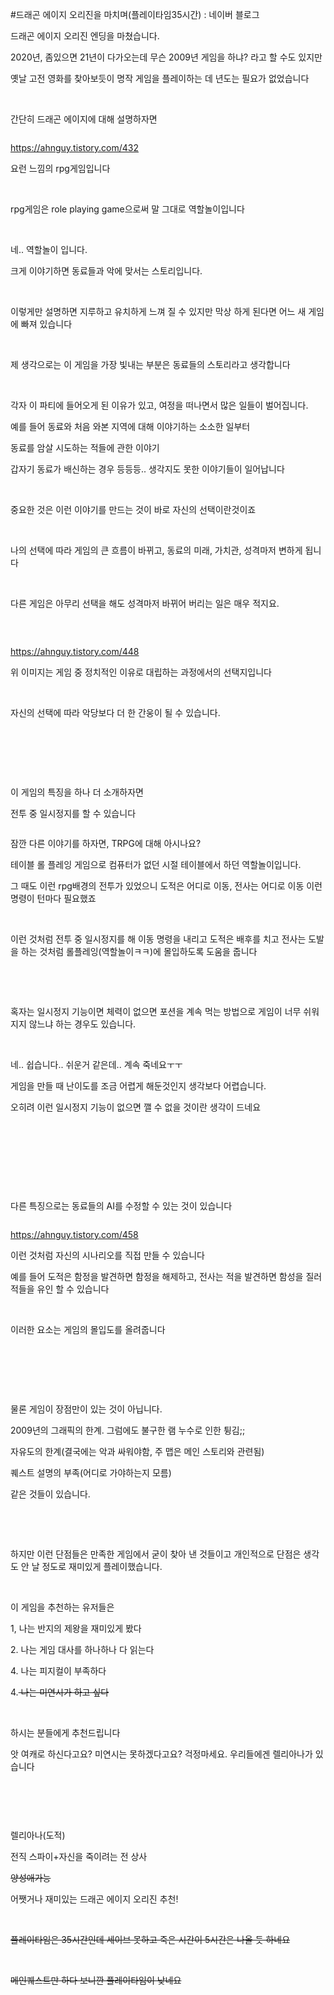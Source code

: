 #드래곤 에이지 오리진을 마치며(플레이타임35시간) : 네이버 블로그
<div class="wrap_rabbit pcol2 _param(1) _postViewArea222171893657" id="post-view222171893657">
<!-- Rabbit HTML --><div class="se-viewer se-theme-default" lang="ko-KR">
<!-- SE_DOC_HEADER_END -->
<div class="se-main-container">
<div class="se-component se-text se-l-default" id="SE-697aea94-9203-496e-895c-b801bcdc3f97">
<div class="se-component-content">
<div class="se-section se-section-text se-l-default">
<div class="se-module se-module-text">
<!-- SE-TEXT { --><p class="se-text-paragraph se-text-paragraph-align-" id="SE-35053d25-0fae-42ff-90af-0d47caa77039" style=""><span class="se-fs- se-ff-" id="SE-00e5515c-08e7-4c26-9626-c2a6b05dbd33" style="">드래곤 에이지 오리진 엔딩을 마쳤습니다.</span></p><!-- } SE-TEXT --><!-- SE-TEXT { --><p class="se-text-paragraph se-text-paragraph-align-" id="SE-4b7ceca0-85b5-4b4e-a41a-203c133c9bea" style=""><span class="se-fs- se-ff-" id="SE-99541e3a-9208-4df4-abdd-e9bd78eb3cd6" style="">2020년, 좀있으면 21년이 다가오는데 무슨 2009년 게임을 하냐? 라고 할 수도 있지만</span></p><!-- } SE-TEXT --><!-- SE-TEXT { --><p class="se-text-paragraph se-text-paragraph-align-" id="SE-b80c8bef-c5fd-4ca8-b2d7-669753882dec" style=""><span class="se-fs- se-ff-" id="SE-bd0a9f79-4396-4fce-b762-d292edc8eaf2" style="">옛날 고전 영화를 찾아보듯이 명작 게임을 플레이하는 데 년도는 필요가 없었습니다</span></p><!-- } SE-TEXT --><!-- SE-TEXT { --><p class="se-text-paragraph se-text-paragraph-align-" id="SE-d46aafd1-01fb-4a83-b90c-b466f3c30171" style=""><span class="se-fs- se-ff-" id="SE-a3290339-6f77-452f-aedf-241f11ebfa79" style="">​</span></p><!-- } SE-TEXT --><!-- SE-TEXT { --><p class="se-text-paragraph se-text-paragraph-align-" id="SE-ea1e14a5-8998-4474-844b-9012becd17e0" style=""><span class="se-fs- se-ff-" id="SE-c13dbd6b-8ff6-4941-8718-87e1b9da8738" style="">간단히 드래곤 에이지에 대해 설명하자면</span></p><!-- } SE-TEXT -->
</div>
</div>
</div>
</div> <div class="se-component se-image se-l-default" id="SE-99d4318f-069d-45c9-af0b-7b09aa8e7c48">
<div class="se-component-content se-component-content-fit">
<div class="se-section se-section-image se-l-default se-section-align-">
<div class="se-module se-module-image" style="">
<a class="se-module-image-link __se_image_link __se_link" data-linkdata='{"id" : "SE-99d4318f-069d-45c9-af0b-7b09aa8e7c48", "src" : "https://t1.daumcdn.net/cfile/tistory/215A684B54F7D96308", "linkUse" : "false", "link" : ""}' data-linktype="img" href="#" onclick="return false;" style="">
<img alt="" class="se-image-resource" src="https://t1.daumcdn.net/cfile/tistory/215A684B54F7D96308">
</img></a>
</div>
<div class="se-module se-module-text se-caption"><p class="se-text-paragraph se-text-paragraph-align-" id="SE-5c03b6b7-f3e2-4a05-b528-0cc81eeb1388" style=""><span class="se-fs- se-ff-" id="SE-89cc629e-664a-4257-9029-d3ed71d7dd3b" style=""><a class="se-link" href="https://ahnguy.tistory.com/432" target="_blank">https://ahnguy.tistory.com/432</a></span></p></div>
</div>
</div>
</div>
<div class="se-component se-text se-l-default" id="SE-5a39a3c7-9d62-4de6-8fcd-78a0cb4d1ad4">
<div class="se-component-content">
<div class="se-section se-section-text se-l-default">
<div class="se-module se-module-text">
<!-- SE-TEXT { --><p class="se-text-paragraph se-text-paragraph-align-" id="SE-91a31bf0-c349-4762-885e-61a17fcbc4ea" style=""><span class="se-fs- se-ff-" id="SE-627e0209-9f9d-43b2-a8c0-429ab5a06bde" style="">요런 느낌의 rpg게임입니다</span></p><!-- } SE-TEXT --><!-- SE-TEXT { --><p class="se-text-paragraph se-text-paragraph-align-" id="SE-a8ef442c-bc9c-4827-92ba-57a4ffb66821" style=""><span class="se-fs- se-ff-" id="SE-87a68ba9-61b6-48c1-9c95-5dd3a80f772e" style="">​</span></p><!-- } SE-TEXT --><!-- SE-TEXT { --><p class="se-text-paragraph se-text-paragraph-align-" id="SE-b90580b0-db69-441b-a600-d3d124c79a17" style=""><span class="se-fs- se-ff-" id="SE-45eb2bb8-310c-43e6-aced-58620a5e60ff" style="">rpg게임은 </span><span class="se-fs- se-ff-" id="SE-c91f5bdd-6b06-4cb6-b704-67fe35f36081" style="">role playing game으로써 말 그대로 역할놀이입니다</span></p><!-- } SE-TEXT --><!-- SE-TEXT { --><p class="se-text-paragraph se-text-paragraph-align-" id="SE-0c318e6a-4776-4138-84e9-dd8916904889" style=""><span class="se-fs- se-ff-" id="SE-eccd85ba-315a-40c6-aabd-6c25fb48119b" style="">​</span></p><!-- } SE-TEXT --><!-- SE-TEXT { --><p class="se-text-paragraph se-text-paragraph-align-" id="SE-24f46ab5-965c-4356-9432-9db86d305986" style=""><span class="se-fs- se-ff-" id="SE-d3760a44-8460-48ff-a9f2-1e6fcfc03051" style="">네.. 역할놀이 입니다.</span></p><!-- } SE-TEXT --><!-- SE-TEXT { --><p class="se-text-paragraph se-text-paragraph-align-" id="SE-e8c7945b-c177-4e33-9418-9a3625187e78" style=""><span class="se-fs- se-ff-" id="SE-cea714c0-5465-408e-a4bd-9087f6fc694f" style="">크게 이야기하면 동료들과 악에 맞서는 스토리입니다.</span></p><!-- } SE-TEXT --><!-- SE-TEXT { --><p class="se-text-paragraph se-text-paragraph-align-" id="SE-1adceb76-8ed5-48a1-b987-29085e189e32" style=""><span class="se-fs- se-ff-" id="SE-b534e0dd-df27-4d86-abaa-980a50f5ee46" style="">​</span></p><!-- } SE-TEXT --><!-- SE-TEXT { --><p class="se-text-paragraph se-text-paragraph-align-" id="SE-20bd7b6f-4069-4a0b-8589-395b984be67c" style=""><span class="se-fs- se-ff-" id="SE-82b48f48-3d27-497a-a980-aff74164b83d" style="">이렇게만 설명하면 지루하고 유치하게 느껴 질 수 있지만 막상 하게 된다면 어느 새 게임에 빠져 있습니다</span></p><!-- } SE-TEXT --><!-- SE-TEXT { --><p class="se-text-paragraph se-text-paragraph-align-" id="SE-306dc6fb-4b0e-444b-b06e-4b40be8226e2" style=""><span class="se-fs- se-ff-" id="SE-c27435eb-0d8b-4d7d-a22c-28fc34aadba7" style="">​</span></p><!-- } SE-TEXT --><!-- SE-TEXT { --><p class="se-text-paragraph se-text-paragraph-align-" id="SE-8a8fe19d-a569-4826-ba12-e3dbda95df08" style=""><span class="se-fs- se-ff-" id="SE-8d4ee17b-875d-4a7b-aadf-8f7a5569dadd" style="">제 생각으로는 이 게임을 가장 빛내는 부분은 동료들의 스토리라고 생각합니다</span></p><!-- } SE-TEXT --><!-- SE-TEXT { --><p class="se-text-paragraph se-text-paragraph-align-" id="SE-a169ca17-f574-40f1-9ae1-cbc3c1b22cb2" style=""><span class="se-fs- se-ff-" id="SE-3c212fbf-14bb-4331-bb9b-18de2b6c0cea" style="">​</span></p><!-- } SE-TEXT --><!-- SE-TEXT { --><p class="se-text-paragraph se-text-paragraph-align-" id="SE-e1e1e149-4e42-4141-9037-59c286153df0" style=""><span class="se-fs- se-ff-" id="SE-e91d62ea-f330-4f98-97b8-c82ee70eeeed" style="">각자 이 파티에 들어오게 된 이유가 있고, 여정을 떠나면서 많은 일들이 벌어집니다.</span></p><!-- } SE-TEXT --><!-- SE-TEXT { --><p class="se-text-paragraph se-text-paragraph-align-" id="SE-9956532d-5971-40bc-a7a6-af8d1764d17f" style=""><span class="se-fs- se-ff-" id="SE-c0643880-90a4-4d70-b754-ccaae25d1e7b" style="">예를 들어 동료와 처음 와본 지역에 대해 이야기하는 소소한 일부터</span></p><!-- } SE-TEXT --><!-- SE-TEXT { --><p class="se-text-paragraph se-text-paragraph-align-" id="SE-6436fc09-7406-4394-a96a-6c5641e4963c" style=""><span class="se-fs- se-ff-" id="SE-8e82db52-6e39-4d9b-86f3-ba870a0e233d" style="">동료를 암살 시도하는 적들에 관한 이야기</span></p><!-- } SE-TEXT --><!-- SE-TEXT { --><p class="se-text-paragraph se-text-paragraph-align-" id="SE-a11b83dc-d344-44a9-b4e8-572806206198" style=""><span class="se-fs- se-ff-" id="SE-6aeac384-56dc-4ad5-806f-b653ba92802d" style="">갑자기 동료가 배신하는 경우 등등등.. 생각지도 못한 이야기들이 일어납니다</span></p><!-- } SE-TEXT --><!-- SE-TEXT { --><p class="se-text-paragraph se-text-paragraph-align-" id="SE-b199c0e8-507f-44a0-9109-31808505e4d0" style=""><span class="se-fs- se-ff-" id="SE-1e46b047-da18-42c2-b4d8-2df30b3af2a9" style="">​</span></p><!-- } SE-TEXT --><!-- SE-TEXT { --><p class="se-text-paragraph se-text-paragraph-align-" id="SE-1405d8cd-9684-47cc-9186-d3be02b19977" style=""><span class="se-fs- se-ff-" id="SE-215569c0-45de-4aa0-866e-f638c5abaddb" style="">중요한 것은 이런 이야기를 만드는 것이 바로 자신의 선택이란것이죠</span></p><!-- } SE-TEXT --><!-- SE-TEXT { --><p class="se-text-paragraph se-text-paragraph-align-" id="SE-7989372a-fb63-49bd-a6ab-48905c5ac649" style=""><span class="se-fs- se-ff-" id="SE-6327e1ce-94b0-4ceb-a37d-7d4a7d7d430b" style="">​</span></p><!-- } SE-TEXT --><!-- SE-TEXT { --><p class="se-text-paragraph se-text-paragraph-align-" id="SE-fa7a9e54-2d08-46ea-88cf-345b08cb51bc" style=""><span class="se-fs- se-ff-" id="SE-6a64b6c1-907d-4611-a516-e14e14890b4f" style="">나의 선택에 따라 게임의 큰 흐름이 바뀌고, 동료의 미래, 가치관, 성격마저 변하게 됩니다</span></p><!-- } SE-TEXT --><!-- SE-TEXT { --><p class="se-text-paragraph se-text-paragraph-align-" id="SE-cb529a36-a4c9-462e-af01-cc4c2351b7b5" style=""><span class="se-fs- se-ff-" id="SE-1b9c5fed-32d6-488b-87b7-cd90cb298d82" style="">​</span></p><!-- } SE-TEXT --><!-- SE-TEXT { --><p class="se-text-paragraph se-text-paragraph-align-" id="SE-770fd274-10c6-4da1-a725-a55d16ed8dcc" style=""><span class="se-fs- se-ff-" id="SE-ede47346-5d0d-4ac3-ba11-dede6e1c5d39" style="">다른 게임은 아무리 선택을 해도 성격마저 바뀌어 버리는 일은 매우 적지요.</span></p><!-- } SE-TEXT --><!-- SE-TEXT { --><p class="se-text-paragraph se-text-paragraph-align-" id="SE-c53a753c-fb48-401e-ac1b-eaa4a4fe8c5b" style=""><span class="se-fs- se-ff-" id="SE-bd1bbed0-6f3b-4731-8eff-eac7268fb846" style="">​</span></p><!-- } SE-TEXT -->
</div>
</div>
</div>
</div> <div class="se-component se-image se-l-default" id="SE-aac00ced-6839-406d-9281-77f86b20e51e">
<div class="se-component-content se-component-content-fit">
<div class="se-section se-section-image se-l-default se-section-align-">
<div class="se-module se-module-image" style="">
<a class="se-module-image-link __se_image_link __se_link" data-linkdata='{"id" : "SE-aac00ced-6839-406d-9281-77f86b20e51e", "src" : "https://t1.daumcdn.net/cfile/tistory/223B2350550AFA830E", "linkUse" : "false", "link" : ""}' data-linktype="img" href="#" onclick="return false;" style="">
<img alt="" class="se-image-resource" src="https://t1.daumcdn.net/cfile/tistory/223B2350550AFA830E">
</img></a>
</div>
<div class="se-module se-module-text se-caption"><p class="se-text-paragraph se-text-paragraph-align-" id="SE-aea733af-41f4-4931-ad2a-78891d9406ae" style=""><span class="se-fs- se-ff-" id="SE-386d2101-08f5-435a-98a4-ce0aad9d1075" style=""><a class="se-link" href="https://ahnguy.tistory.com/448" target="_blank">https://ahnguy.tistory.com/448</a></span></p></div>
</div>
</div>
</div>
<div class="se-component se-text se-l-default" id="SE-9746d56e-f4d0-497d-8da3-2bd4458b31ea">
<div class="se-component-content">
<div class="se-section se-section-text se-l-default">
<div class="se-module se-module-text">
<!-- SE-TEXT { --><p class="se-text-paragraph se-text-paragraph-align-" id="SE-54580c19-3b66-4bad-b8d2-9deb3e2c8661" style=""><span class="se-fs- se-ff-" id="SE-dd13b75b-1edf-4c22-9eda-8d6baabf6edf" style="">위 이미지는 게임 중 정치적인 이유로 대립하는 과정에서의 선택지입니다</span></p><!-- } SE-TEXT --><!-- SE-TEXT { --><p class="se-text-paragraph se-text-paragraph-align-" id="SE-8d704f1d-2320-41dc-92a5-54a147fc6dc3" style=""><span class="se-fs- se-ff-" id="SE-607d3167-dde5-46c5-98cc-c5f83dad3d9f" style="">​</span></p><!-- } SE-TEXT --><!-- SE-TEXT { --><p class="se-text-paragraph se-text-paragraph-align-" id="SE-1509183e-8017-48bb-9052-92082323b02e" style=""><span class="se-fs- se-ff-" id="SE-2c209382-e4b7-43be-a174-33ded95fbcb3" style="">자신의 선택에 따라 악당보다 더 한 간웅이 될 수 있습니다.</span></p><!-- } SE-TEXT --><!-- SE-TEXT { --><p class="se-text-paragraph se-text-paragraph-align-" id="SE-3d3b2cfb-0937-43de-a26e-b5848fab9a93" style=""><span class="se-fs- se-ff-" id="SE-9c50d4fc-7ff3-48a0-8c30-cb47468cb3b1" style="">​</span></p><!-- } SE-TEXT --><!-- SE-TEXT { --><p class="se-text-paragraph se-text-paragraph-align-" id="SE-f61b335b-61e4-40cb-aaca-a40a3dc1ecad" style=""><span class="se-fs- se-ff-" id="SE-6be6bf0c-758b-42a5-82d0-7868e7244b16" style="">​</span></p><!-- } SE-TEXT --><!-- SE-TEXT { --><p class="se-text-paragraph se-text-paragraph-align-" id="SE-b197593c-9c63-4e11-8ec0-90d349a55141" style=""><span class="se-fs- se-ff-" id="SE-66217ba1-27e7-47cf-ac00-ff7ba23e0fca" style="">​</span></p><!-- } SE-TEXT --><!-- SE-TEXT { --><p class="se-text-paragraph se-text-paragraph-align-" id="SE-36298d9c-54bd-4c80-a42f-9089140361f0" style=""><span class="se-fs- se-ff-" id="SE-9db4379f-770b-4038-a7c0-732bfe7f376b" style="">이 게임의 특징을 하나 더 소개하자면</span></p><!-- } SE-TEXT --><!-- SE-TEXT { --><p class="se-text-paragraph se-text-paragraph-align-" id="SE-96c43518-1f0b-43a8-b640-c2cf6b8082ba" style=""><span class="se-fs- se-ff-" id="SE-83f7518d-7d7b-464e-8bca-7ce8e844a25e" style="">전투 중 일시정지를 할 수 있습니다</span></p><!-- } SE-TEXT -->
</div>
</div>
</div>
</div> <div class="se-component se-image se-l-default" id="SE-c6ee008f-7350-415c-a50b-05502f4507f6">
<div class="se-component-content se-component-content-normal">
<div class="se-section se-section-image se-l-default se-section-align-" style="max-width:512px;">
<div class="se-module se-module-image" style="">
<a class="se-module-image-link __se_image_link __se_link" data-linkdata='{"id" : "SE-c6ee008f-7350-415c-a50b-05502f4507f6", "src" : "https://lh3.googleusercontent.com/proxy/hlLoJ3CbqH95x_r-K4BryZdPr26xsG4k2A6lBAiXIXduqhCmJd-vLmopn53DwZeaq_n5wLMGY2qlIg0viTxK5qhRmDwlg6ZPBGTeDYiqnzsvehS9tmiTolrvJvbP2dye8awrSNqHFUjiP_OwOD2FChfZNA", "linkUse" : "false", "link" : ""}' data-linktype="img" href="#" onclick="return false;" style="">
<img alt="" class="se-image-resource" src="https://lh3.googleusercontent.com/proxy/hlLoJ3CbqH95x_r-K4BryZdPr26xsG4k2A6lBAiXIXduqhCmJd-vLmopn53DwZeaq_n5wLMGY2qlIg0viTxK5qhRmDwlg6ZPBGTeDYiqnzsvehS9tmiTolrvJvbP2dye8awrSNqHFUjiP_OwOD2FChfZNA">
</img></a>
</div>
</div>
</div>
</div>
<div class="se-component se-text se-l-default" id="SE-09347d04-d384-42de-a02a-d6841eaac524">
<div class="se-component-content">
<div class="se-section se-section-text se-l-default">
<div class="se-module se-module-text">
<!-- SE-TEXT { --><p class="se-text-paragraph se-text-paragraph-align-" id="SE-4895da9b-a983-4105-aedf-01f0fe94ac1c" style=""><span class="se-fs- se-ff-" id="SE-9c898a23-490b-4ca8-bb8a-c4f54bcb51d4" style="">잠깐 다른 이야기를 하자면, TRPG에 대해 아시나요?</span></p><!-- } SE-TEXT --><!-- SE-TEXT { --><p class="se-text-paragraph se-text-paragraph-align-" id="SE-05196eec-d710-4e80-a807-4c30fa95f45b" style=""><span class="se-fs- se-ff-" id="SE-b8d4efd5-56be-498c-bbad-42fd57a10819" style="">테이블 롤 플레잉 게임으로 컴퓨터가 없던 시절 테이블에서 하던 역할놀이입니다.</span></p><!-- } SE-TEXT --><!-- SE-TEXT { --><p class="se-text-paragraph se-text-paragraph-align-" id="SE-b11ef491-ebb4-4998-9e6f-814536657f1e" style=""><span class="se-fs- se-ff-" id="SE-4a54544c-c777-406e-8f4b-a2d5cb60fcb6" style="">그 때도 이런 rpg배경의 전투가 있었으니 도적은 어디로 이동, 전사는 어디로 이동 이런 명령이 턴마다 필요했죠</span></p><!-- } SE-TEXT --><!-- SE-TEXT { --><p class="se-text-paragraph se-text-paragraph-align-" id="SE-d9466094-9388-40db-b5ea-70755f2f7293" style=""><span class="se-fs- se-ff-" id="SE-42bbd153-136b-4b90-a605-e60844547664" style="">​</span></p><!-- } SE-TEXT --><!-- SE-TEXT { --><p class="se-text-paragraph se-text-paragraph-align-" id="SE-43a80507-60c4-4b1e-ab5d-88ca25e4b298" style=""><span class="se-fs- se-ff-" id="SE-3220ca0b-d199-4a7b-b705-fe07f8129115" style="">이런 것처럼 전투 중 일시정지를 해 이동 명령을 내리고 도적은 배후를 치고 전사는 도발을 하는 것처럼 롤플레잉(역할놀이ㅋㅋ)에 몰입하도록 도움을 줍니다</span></p><!-- } SE-TEXT --><!-- SE-TEXT { --><p class="se-text-paragraph se-text-paragraph-align-" id="SE-4f17a4ea-f41c-4c9e-8b84-287bd4302ced" style=""><span class="se-fs- se-ff-" id="SE-02fb029c-d210-4dfb-a8aa-01cc3ffc152d" style="">​</span></p><!-- } SE-TEXT --><!-- SE-TEXT { --><p class="se-text-paragraph se-text-paragraph-align-" id="SE-4cd46143-e3a9-4026-9987-13d6ece81d14" style=""><span class="se-fs- se-ff-" id="SE-7888b234-50d6-4216-9c82-ae9526376076" style="">​</span></p><!-- } SE-TEXT --><!-- SE-TEXT { --><p class="se-text-paragraph se-text-paragraph-align-" id="SE-05d3b882-e755-41e1-b7ba-da2e601833c1" style=""><span class="se-fs- se-ff-" id="SE-c118a789-2d0f-43c9-8169-4f99be1c12b7" style="">혹자는 일시정지 기능이면 체력이 없으면 포션을 계속 먹는 방법으로 게임이 너무 쉬워지지 않느냐 하는 경우도 있습니다.</span></p><!-- } SE-TEXT --><!-- SE-TEXT { --><p class="se-text-paragraph se-text-paragraph-align-" id="SE-fb2b0185-d2f2-4caf-9b2d-decd1499b374" style=""><span class="se-fs- se-ff-" id="SE-301305a1-6570-485d-9e88-19997b7850b7" style="">​</span></p><!-- } SE-TEXT --><!-- SE-TEXT { --><p class="se-text-paragraph se-text-paragraph-align-" id="SE-d588f0a2-84bb-477a-9d5d-0db5acf8d4bf" style=""><span class="se-fs- se-ff-" id="SE-ff4c38c6-4aec-49e6-93f1-769c2bcde700" style="">네.. 쉽습니다.. 쉬운거 같은데.. 계속 죽네요ㅜㅜ</span></p><!-- } SE-TEXT --><!-- SE-TEXT { --><p class="se-text-paragraph se-text-paragraph-align-" id="SE-313e9960-8675-4fb8-a3fe-184cb7e470bb" style=""><span class="se-fs- se-ff-" id="SE-c0b3fb42-1f98-4269-aa2d-3ac085a9bff8" style="">게임을 만들 때 난이도를 조금 어렵게 해둔것인지 생각보다 어렵습니다.</span></p><!-- } SE-TEXT --><!-- SE-TEXT { --><p class="se-text-paragraph se-text-paragraph-align-" id="SE-6baee92c-178b-4d5d-a196-fe7f21307214" style=""><span class="se-fs- se-ff-" id="SE-ea678c7d-c736-4d74-b499-ff7aa8d4373c" style="">오히려 이런 일시정지 기능이 없으면 깰 수 없을 것이란 생각이 드네요</span></p><!-- } SE-TEXT --><!-- SE-TEXT { --><p class="se-text-paragraph se-text-paragraph-align-" id="SE-82b0e130-40b7-4075-9ccb-b9fea13e7b01" style=""><span class="se-fs- se-ff-" id="SE-44864446-ed42-4b91-bf93-a9fec7eec3ea" style="">​</span></p><!-- } SE-TEXT --><!-- SE-TEXT { --><p class="se-text-paragraph se-text-paragraph-align-" id="SE-fa01df98-4d15-4391-aa36-948582342c06" style=""><span class="se-fs- se-ff-" id="SE-fcf9c603-3db0-4fb8-868f-4aba36d32c46" style="">​</span></p><!-- } SE-TEXT --><!-- SE-TEXT { --><p class="se-text-paragraph se-text-paragraph-align-" id="SE-cb716cd1-a35c-4911-bf65-771e69311619" style=""><span class="se-fs- se-ff-" id="SE-515dc2c2-11ba-4b2c-a0cb-acfe9fca4a5c" style="">​</span></p><!-- } SE-TEXT --><!-- SE-TEXT { --><p class="se-text-paragraph se-text-paragraph-align-" id="SE-bb378ff0-051e-446c-a9f5-48bde7fa115d" style=""><span class="se-fs- se-ff-" id="SE-8be718d5-e8d7-42d3-96a8-52b45c0e88b9" style="">​</span></p><!-- } SE-TEXT --><!-- SE-TEXT { --><p class="se-text-paragraph se-text-paragraph-align-" id="SE-5b1fbe38-ce91-4031-8ac1-663742c2341d" style=""><span class="se-fs- se-ff-" id="SE-d6911541-5870-4430-bd01-ace64f69323f" style="">다른 특징으로는 동료들의 AI를 수정할 수 있는 것이 있습니다</span></p><!-- } SE-TEXT -->
</div>
</div>
</div>
</div> <div class="se-component se-image se-l-default" id="SE-12f59453-0735-4384-b3e5-5ed9ef0a1f91">
<div class="se-component-content se-component-content-fit">
<div class="se-section se-section-image se-l-default se-section-align-">
<div class="se-module se-module-image" style="">
<a class="se-module-image-link __se_image_link __se_link" data-linkdata='{"id" : "SE-12f59453-0735-4384-b3e5-5ed9ef0a1f91", "src" : "https://t1.daumcdn.net/cfile/tistory/242C7A4455164B7119", "linkUse" : "false", "link" : ""}' data-linktype="img" href="#" onclick="return false;" style="">
<img alt="" class="se-image-resource" src="https://t1.daumcdn.net/cfile/tistory/242C7A4455164B7119">
</img></a>
</div>
<div class="se-module se-module-text se-caption"><p class="se-text-paragraph se-text-paragraph-align-" id="SE-bf2ce573-3a8f-477c-899d-d86993c9440a" style=""><span class="se-fs- se-ff-" id="SE-6293788f-4be2-4601-af3a-e70245f22169" style=""><a class="se-link" href="https://ahnguy.tistory.com/458" target="_blank">https://ahnguy.tistory.com/458</a></span></p></div>
</div>
</div>
</div>
<div class="se-component se-text se-l-default" id="SE-5cf80a54-2435-4f4a-a308-d8f1497d8aa6">
<div class="se-component-content">
<div class="se-section se-section-text se-l-default">
<div class="se-module se-module-text">
<!-- SE-TEXT { --><p class="se-text-paragraph se-text-paragraph-align-" id="SE-de1f19d9-9e16-4244-88bf-ccbf61368a0d" style=""><span class="se-fs- se-ff-" id="SE-1643dc20-17f1-43ed-9d9d-c2e9ba5ec41b" style="">이런 것처럼 자신의 시나리오를 직접 만들 수 있습니다</span></p><!-- } SE-TEXT --><!-- SE-TEXT { --><p class="se-text-paragraph se-text-paragraph-align-" id="SE-f8382c5d-6b89-45f7-a1d5-ab9652338dfe" style=""><span class="se-fs- se-ff-" id="SE-1c820b06-cfb0-40a6-9434-2b69d8f8a1fb" style="">예를 들어 도적은 함정을 발견하면 함정을 해제하고, 전사는 적을 발견하면 함성을 질러 적들을 유인 할 수 있습니다</span></p><!-- } SE-TEXT --><!-- SE-TEXT { --><p class="se-text-paragraph se-text-paragraph-align-" id="SE-fae46b0b-74cb-463e-95c0-fd6ef562131c" style=""><span class="se-fs- se-ff-" id="SE-efb94a72-c07a-4de5-8ae9-d864979f76a9" style="">​</span></p><!-- } SE-TEXT --><!-- SE-TEXT { --><p class="se-text-paragraph se-text-paragraph-align-" id="SE-8776eb25-3df4-42be-a221-ce83905c016e" style=""><span class="se-fs- se-ff-" id="SE-29583987-3f12-478d-9bb2-c7a0de43aad6" style="">이러한 요소는 게임의 몰입도를 올려줍니다</span></p><!-- } SE-TEXT --><!-- SE-TEXT { --><p class="se-text-paragraph se-text-paragraph-align-" id="SE-758da606-4fdc-4eb0-b02d-6e614914d40a" style=""><span class="se-fs- se-ff-" id="SE-0308f58a-eb06-41e3-9441-de68b7c4e159" style="">​</span></p><!-- } SE-TEXT --><!-- SE-TEXT { --><p class="se-text-paragraph se-text-paragraph-align-" id="SE-19976024-c60e-4a6a-b58d-c27992278a53" style=""><span class="se-fs- se-ff-" id="SE-732f8d4b-1b8d-4e19-bab0-139a57d55cbf" style="">​</span></p><!-- } SE-TEXT --><!-- SE-TEXT { --><p class="se-text-paragraph se-text-paragraph-align-" id="SE-9487181e-fcf0-422e-916a-078d3175dd72" style=""><span class="se-fs- se-ff-" id="SE-f4642fe5-a587-4159-8cde-2112175c493d" style="">​</span></p><!-- } SE-TEXT --><!-- SE-TEXT { --><p class="se-text-paragraph se-text-paragraph-align-" id="SE-5e073e8d-227b-455d-8c36-895c24ab9fee" style=""><span class="se-fs- se-ff-" id="SE-f5cc2cc8-c3e4-453d-863e-0b59f056e07a" style="">물론 게임이 장점만이 있는 것이 아닙니다.</span></p><!-- } SE-TEXT --><!-- SE-TEXT { --><p class="se-text-paragraph se-text-paragraph-align-" id="SE-3de573ee-9db0-43a1-8941-9b857fdbca2f" style=""><span class="se-fs- se-ff-" id="SE-3fbb144f-3209-4b98-96f4-e6c46bd9d9bb" style="">2009년의 그래픽의 한계. 그럼에도 불구한 램 누수로 인한 튕김;;</span></p><!-- } SE-TEXT --><!-- SE-TEXT { --><p class="se-text-paragraph se-text-paragraph-align-" id="SE-084f602b-3b65-45c4-9d42-d18b9be27cbf" style=""><span class="se-fs- se-ff-" id="SE-b6c47120-c734-4402-9a58-9ed4eea3ca2e" style="">자유도의 한계(결국에는 악과 싸워야함, 주 맵은 메인 스토리와 관련됨)</span></p><!-- } SE-TEXT --><!-- SE-TEXT { --><p class="se-text-paragraph se-text-paragraph-align-" id="SE-1e15df26-ebac-4e19-813c-0e8f2109b855" style=""><span class="se-fs- se-ff-" id="SE-66b90a5a-83b9-4340-8690-1941181104ee" style="">퀘스트 설명의 부족(어디로 가야하는지 모름)</span></p><!-- } SE-TEXT --><!-- SE-TEXT { --><p class="se-text-paragraph se-text-paragraph-align-" id="SE-327a3945-920f-4afc-9500-38210bab4be3" style=""><span class="se-fs- se-ff-" id="SE-f2c30561-8899-4289-b7d7-1726dc1d5361" style="">같은 것들이 있습니다.</span></p><!-- } SE-TEXT --><!-- SE-TEXT { --><p class="se-text-paragraph se-text-paragraph-align-" id="SE-f8ddd104-5fb8-4600-8ee4-c090aff18a08" style=""><span class="se-fs- se-ff-" id="SE-691b7a22-28c4-4cf1-bb82-49791f21998c" style="">​</span></p><!-- } SE-TEXT --><!-- SE-TEXT { --><p class="se-text-paragraph se-text-paragraph-align-" id="SE-8c9f88f2-c5c1-4e4a-a3e2-de32ef5c8797" style=""><span class="se-fs- se-ff-" id="SE-c5847be7-3d4c-4566-bad7-ad94c0abfe0a" style="">​</span></p><!-- } SE-TEXT --><!-- SE-TEXT { --><p class="se-text-paragraph se-text-paragraph-align-" id="SE-705a00e2-02a9-4c37-85b9-067e0fa3bdfc" style=""><span class="se-fs- se-ff-" id="SE-534bc889-682e-4dc1-9652-c994cce78018" style="">하지만 이런 단점들은 만족한 게임에서 굳이 찾아 낸 것들이고 개인적으로 단점은 생각도 안 날 정도로 재미있게 플레이했습니다.</span></p><!-- } SE-TEXT --><!-- SE-TEXT { --><p class="se-text-paragraph se-text-paragraph-align-" id="SE-eef76ec2-f902-476c-b1b9-b3294206b33f" style=""><span class="se-fs- se-ff-" id="SE-19f49f11-674f-4adb-a069-3de456f1b561" style="">​</span></p><!-- } SE-TEXT --><!-- SE-TEXT { --><p class="se-text-paragraph se-text-paragraph-align-" id="SE-a9bad8ab-bfbc-4059-a7e3-f6c6b505b728" style=""><span class="se-fs- se-ff-" id="SE-49a2bbc4-ebde-46b6-be5c-f53aa131e69d" style="">이 게임을 추천하는 유저들은</span></p><!-- } SE-TEXT --><!-- SE-TEXT { --><p class="se-text-paragraph se-text-paragraph-align-" id="SE-3f149b2b-3a09-4205-8384-12cb7fb7853e" style=""><span class="se-fs- se-ff-" id="SE-6567911a-21a6-42b0-a9d2-0feae7a7b846" style="">1, 나는 반지의 제왕을 재미있게 봤다</span></p><!-- } SE-TEXT --><!-- SE-TEXT { --><p class="se-text-paragraph se-text-paragraph-align-" id="SE-57bc68ce-00de-4a76-8189-01b35f296446" style=""><span class="se-fs- se-ff-" id="SE-9c1516ed-dc36-4f66-9e2a-64dec47b2b59" style="">2. 나는 게임 대사를 하나하나 다 읽는다</span></p><!-- } SE-TEXT --><!-- SE-TEXT { --><p class="se-text-paragraph se-text-paragraph-align-" id="SE-ada40cb8-147e-4161-8186-9d002de994ce" style=""><span class="se-fs- se-ff-" id="SE-f6df3a43-57e3-4f67-85ab-b0a1edae9cd3" style="">4. 나는 피지컬이 부족하다</span></p><!-- } SE-TEXT --><!-- SE-TEXT { --><p class="se-text-paragraph se-text-paragraph-align-" id="SE-45f9193e-c340-40a5-a128-3607363a1a18" style=""><span class="se-fs- se-ff-" id="SE-4312789d-157b-4559-aa0b-e6bf654ad2f3" style="">4.</span><span class="se-fs- se-ff-" id="SE-9024164f-a567-4621-82d8-8086cf311569" style=""><strike> 나는 미연시가 하고 싶다</strike></span></p><!-- } SE-TEXT --><!-- SE-TEXT { --><p class="se-text-paragraph se-text-paragraph-align-" id="SE-dcebfa74-d9cd-4716-a79a-0854ae84d36e" style=""><span class="se-fs- se-ff-" id="SE-939370ff-1afa-4276-a7a6-c0735268d2ae" style="">​</span></p><!-- } SE-TEXT --><!-- SE-TEXT { --><p class="se-text-paragraph se-text-paragraph-align-" id="SE-50ba9b9a-e1f7-4574-8ba7-9a72392d1fee" style=""><span class="se-fs- se-ff-" id="SE-ebba90ad-6332-4387-b8f8-56e14ee53811" style="">하시는 분들에게 추천드립니다</span></p><!-- } SE-TEXT --><!-- SE-TEXT { --><p class="se-text-paragraph se-text-paragraph-align-" id="SE-b915f05f-cfe7-4e3e-ba7e-7e0d7cc07aca" style=""><span class="se-fs- se-ff-" id="SE-f5162fe1-8dc6-4556-96b0-1f176c59dbf6" style="">앗 여캐로 하신다고요? 미연시는 못하겠다고요? 걱정마세요. 우리들에겐 렐리아나가 있습니다</span></p><!-- } SE-TEXT --><!-- SE-TEXT { --><p class="se-text-paragraph se-text-paragraph-align-" id="SE-4f705c11-1a01-4217-a275-08e81458a671" style=""><span class="se-fs- se-ff-" id="SE-d97af00b-8efd-4ed8-9789-dc98cac315dd" style="">​</span></p><!-- } SE-TEXT --><!-- SE-TEXT { --><p class="se-text-paragraph se-text-paragraph-align-" id="SE-508b27cb-f595-4285-9d15-1ec0660b54af" style=""><span class="se-fs- se-ff-" id="SE-ab383cc6-410b-460e-bcb0-9a7ef7162f52" style="">​</span></p><!-- } SE-TEXT -->
</div>
</div>
</div>
</div> <div class="se-component se-image se-l-default" id="SE-008ebfed-c7f4-4ba6-a185-1098aee2ab2c">
<div class="se-component-content se-component-content-normal">
<div class="se-section se-section-image se-l-default se-section-align-" style="max-width:320px;">
<div class="se-module se-module-image" style="">
<a class="se-module-image-link __se_image_link __se_link" data-linkdata='{"id" : "SE-008ebfed-c7f4-4ba6-a185-1098aee2ab2c", "src" : "https://img1.daumcdn.net/thumb/R800x0/?scode=mtistory2&amp;fname=https%3A%2F%2Ft1.daumcdn.net%2Fcfile%2Ftistory%2F99902A3B5C8F216D15", "linkUse" : "false", "link" : ""}' data-linktype="img" href="#" onclick="return false;" style="">
<img alt="" class="se-image-resource" src="https://img1.daumcdn.net/thumb/R800x0/?scode=mtistory2&amp;fname=https%3A%2F%2Ft1.daumcdn.net%2Fcfile%2Ftistory%2F99902A3B5C8F216D15"/>
</a>
</div>
</div>
</div>
</div>
<div class="se-component se-text se-l-default" id="SE-e6d46921-39fe-4b38-bf32-47695acd0afb">
<div class="se-component-content">
<div class="se-section se-section-text se-l-default">
<div class="se-module se-module-text">
<!-- SE-TEXT { --><p class="se-text-paragraph se-text-paragraph-align-" id="SE-cdde96b1-d61c-4fea-94a3-87ae1f714735" style=""><span class="se-fs- se-ff-" id="SE-fd5123c5-31bd-4bdc-aeae-de3a9ee9f2b0" style="">렐리아나(도적)</span></p><!-- } SE-TEXT --><!-- SE-TEXT { --><p class="se-text-paragraph se-text-paragraph-align-" id="SE-353014e6-c83e-4423-9750-71139f1355f6" style=""><span class="se-fs- se-ff-" id="SE-82b601c4-5419-45c4-a1fb-b3f2aa425b4b" style="">전직 스파이+자신을 죽이려는 전 상사</span></p><!-- } SE-TEXT --><!-- SE-TEXT { --><p class="se-text-paragraph se-text-paragraph-align-" id="SE-53a1253c-48ae-4c60-b3a7-f2ca7eb37a72" style=""><span class="se-fs- se-ff-" id="SE-0acff176-213a-4650-a2c5-2824b917327f" style=""><strike>양성애가능</strike></span></p><!-- } SE-TEXT --><!-- SE-TEXT { --><p class="se-text-paragraph se-text-paragraph-align-" id="SE-5bb97117-6778-4c5c-959b-276f997c0d30" style=""><span class="se-fs- se-ff-" id="SE-56b21a54-4ac6-496c-8464-25f1386c1c73" style=""> </span></p><!-- } SE-TEXT --><!-- SE-TEXT { --><p class="se-text-paragraph se-text-paragraph-align-" id="SE-ff71540a-113e-4461-b802-da366b40dc0a" style=""><span class="se-fs- se-ff-" id="SE-b05308e8-abe4-4446-b9a8-955d8ce384f1" style="">어쨋거나 재미있는 드래곤 에이지 오리진 추천!</span></p><!-- } SE-TEXT --><!-- SE-TEXT { --><p class="se-text-paragraph se-text-paragraph-align-" id="SE-201e1b9f-6f54-435a-9d5f-cb91b95c8e20" style=""><span class="se-fs- se-ff-" id="SE-2b740116-96fd-45a4-96bd-e325c573668f" style="">​</span></p><!-- } SE-TEXT --><!-- SE-TEXT { --><p class="se-text-paragraph se-text-paragraph-align-" id="SE-eb0c14bb-d6e8-4e49-9419-08e5d0142d0c" style=""><span class="se-fs- se-ff-" id="SE-19e03870-4fce-4952-b22a-05189f697b43" style=""><strike>플레이타임은 35시간인데 세이브 못하고 죽은 시간이 5시간은 나올 듯 하네요</strike></span></p><!-- } SE-TEXT --><!-- SE-TEXT { --><p class="se-text-paragraph se-text-paragraph-align-" id="SE-2003c3dd-dc77-4616-b011-8867759b2bc7" style=""><span class="se-fs- se-ff-" id="SE-197e7b3c-1d46-4c6d-b7d7-a0ec87f92746" style=""><strike>​</strike></span></p><!-- } SE-TEXT --><!-- SE-TEXT { --><p class="se-text-paragraph se-text-paragraph-align-" id="SE-c75141db-45bf-450c-b29c-ed9f211a8d96" style=""><span class="se-fs- se-ff-" id="SE-e4017362-f2fc-4f3c-bf5e-980c70f3c248" style=""><strike>메인퀘스트만 하다 보니깐 플레이타임이 낮네요</strike></span></p><!-- } SE-TEXT -->
</div>
</div>
</div>
</div> </div>
</div>
</div>